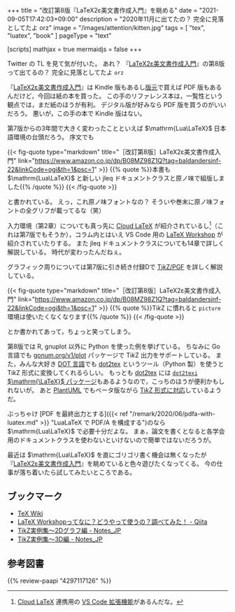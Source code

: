 +++
title = "改訂第8版『LaTeX2ε美文書作成入門』を眺める"
date =  "2021-09-05T17:42:03+09:00"
description = "2020年11月に出てたの？ 完全に見落としてたよ orz"
image = "/images/attention/kitten.jpg"
tags = [ "tex", "luatex", "book" ]
pageType = "text"

[scripts]
  mathjax = true
  mermaidjs = false
+++

Twitter の TL を見て気が付いた。
あれ？ 『[LaTeX2ε美文書作成入門]』の第8版って出てるの？ 完全に見落としてたよ `orz`

『[LaTeX2ε美文書作成入門]』は Kindle 版もあるし[版元]で買えば PDF 版もあるんだけど，今回は紙の本を買った。
この手のリファレンス本は，一覧性という観点では，まだ紙のほうが有利。
デジタル版が好みなら PDF 版を買うのがいいだろう。
悪いが，この手の本で Kindle 版はない。

第7版からの3年間で大きく変わったことといえば $\mathrm{Lua\LaTeX}$ 日本語環境の台頭だろう。
序文でも

{{< fig-quote type="markdown" title="［改訂第8版］LaTeX2ε美文書作成入門" link="https://www.amazon.co.jp/dp/B08MZ98Z1Q?tag=baldandersinf-22&linkCode=ogi&th=1&psc=1" >}}
{{% quote %}}本書も $\mathrm{Lua\LaTeX}$ と新しい jleq ドキュメントクラスと原ノ味で組版しました{{% /quote %}}
{{< /fig-quote >}}

と書かれている。
えっ，これ原ノ味フォントなの？ そういや巻末に原ノ味フォントの全グリフが載ってるな（笑）

入力環境（第2章）についても真っ先に [Cloud LaTeX] が紹介されているし[^clatex1]（これは第7版でもそうか），コラム内とはいえ VS Code 用の [LaTeX Workshop](https://marketplace.visualstudio.com/items?itemName=James-Yu.latex-workshop "LaTeX Workshop - Visual Studio Marketplace") が紹介されていたりする。
また jleq ドキュメントクラスについても14章で詳しく解説している。
時代が変わったんだねぇ。

[^clatex1]: [Cloud LaTeX] 連携用の [VS Code 拡張機能](https://marketplace.visualstudio.com/items?itemName=cloudlatex.cloudlatex "Cloud LaTeX - Visual Studio Marketplace")があるんだな。

グラフィック周りについては第7版に引き続き付録Dで [$\mathrm{Ti}k\mathrm{Z}$/PGF][TikZ] を詳しく解説している。

{{< fig-quote type="markdown" title="［改訂第8版］LaTeX2ε美文書作成入門" link="https://www.amazon.co.jp/dp/B08MZ98Z1Q?tag=baldandersinf-22&linkCode=ogi&th=1&psc=1" >}}
{{% quote %}}$\mathrm{Ti}k\mathrm{Z}$ に慣れると `picture` 環境は使いたくなくなります{{% /quote %}}
{{< /fig-quote >}}

とか書かれてあって，ちょっと笑ってしまう。

第8版では R, gnuplot 以外に Python を使った例を挙げている。
ちなみに Go 言語でも [gonum.org/v1/plot](https://github.com/gonum/plot "gonum/plot: A repository for plotting and visualizing data") パッケージで $\mathrm{Ti}k\mathrm{Z}$ 出力をサポートしている。
また，みんな大好き [DOT 言語](https://graphviz.org/doc/info/lang.html "DOT Language | Graphviz")でも [dot2tex] というツール（Python 製）を使うと $\mathrm{Ti}k\mathrm{Z}$ 形式に変換してくれるらしい。
もっとも [dot2tex] には [`dot2texi` $\mathrm{\LaTeX}$ パッケージ](https://dot2tex.readthedocs.io/en/latest/tipsandtricks.html#the-dot2texi-latex-package)もあるようなので，こっちのほうが便利かもしれないが。
あと [PlantUML](https://plantuml.com/ "Open-source tool that uses simple textual descriptions to draw beautiful UML diagrams.") でもベータ版ながら [$\mathrm{Ti}k\mathrm{Z}$ 形式に対応](https://plantuml.com/ja/latex)しているようだ。

ぶっちゃけ [PDF を最終出力とする]({{< ref "/remark/2020/06/pdfa-with-luatex.md" >}} "LuaLaTeX で PDF/A を構成する")のなら $\mathrm{Lua\LaTeX}$ で必要十分だよな。
まぁ，論文を書くとなると各学会用のドキュメントクラスを使わないといけないので簡単ではないだろうが。

最近は $\mathrm{Lua\LaTeX}$ を直にゴリゴリ書く機会は無くなったが『[LaTeX2ε美文書作成入門]』を眺めていると色々遊びたくなってくる。
今の仕事が落ち着いたら試してみたいところである。

[LaTeX2ε美文書作成入門]: https://www.amazon.co.jp/dp/4297117126?tag=baldandersinf-22&linkCode=ogi&th=1&psc=1 "[改訂第8版]LaTeX2ε美文書作成入門 | 奥村晴彦, 黒木裕介 |本 | 通販 | Amazon"
[版元]: https://gihyo.jp/book/2020/978-4-297-11712-2 "［改訂第8版］LaTeX2ε美文書作成入門：書籍案内｜技術評論社"
[Cloud LaTeX]: https://cloudlatex.io/ "Cloud LaTeX | Build your own LaTeX environment, in seconds"
[TikZ]: https://github.com/pgf-tikz "pgf-tikz"
[dot2tex]: https://dot2tex.readthedocs.io/ "dot2tex - A Graphviz to LaTeX converter — dot2tex 2.11.3 documentation"

## ブックマーク

- [TeX Wiki](https://texwiki.texjp.org/)
- [LaTeX Workshopってなに？どうやって使うの？調べてみた！ - Qiita](https://qiita.com/moinslut/items/bc1d1b1e13cb38377406)
- [TikZ実例集〜2Dグラフ編 - Notes_JP](https://www.mynote-jp.com/entry/TikZ-examples-2D-graph)
- [TikZ実例集〜3D編 - Notes_JP](https://www.mynote-jp.com/entry/TikZ-examples)

## 参考図書

{{% review-paapi "4297117126" %}} <!-- LaTeX2ε美文書作成入門 -->
